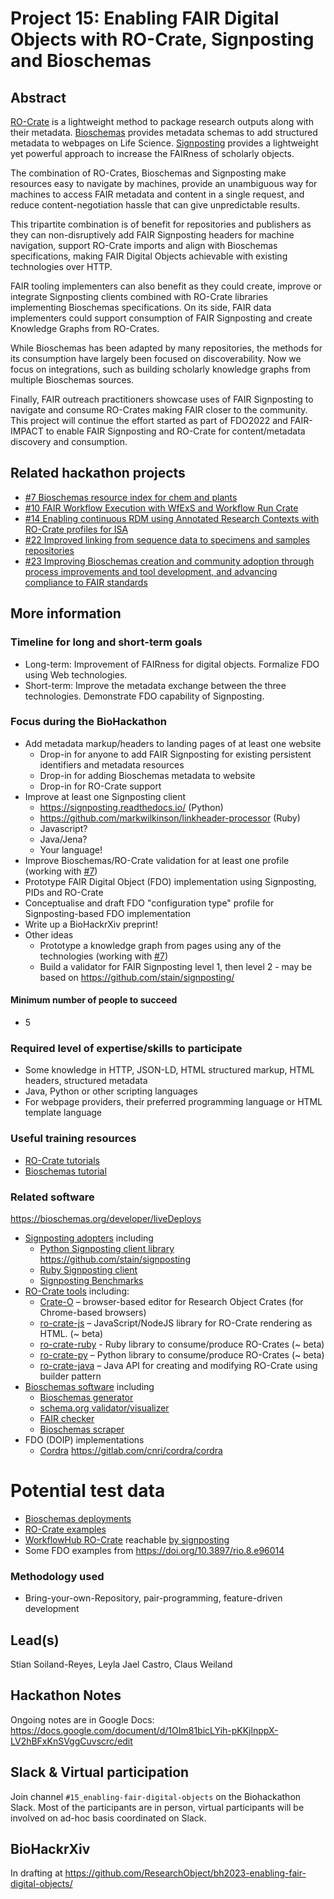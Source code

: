 # Project 15: Enabling FAIR Digital Objects with RO-Crate, Signposting and Bioschemas

## Abstract

[RO-Crate](https://www.researchobject.org/ro-crate/) is a lightweight method to package research outputs along with their metadata. [Bioschemas](https://bioschemas.org/) provides metadata schemas to add structured metadata to webpages on Life Science. [Signposting](https://signposting.org/FAIR/) provides a lightweight yet powerful approach to increase the FAIRness of scholarly objects.

The combination of RO-Crates, Bioschemas and Signposting make resources easy to navigate by machines, provide an unambiguous way for machines to access FAIR metadata and content in a single request, and reduce content-negotiation hassle that can give unpredictable results.

This tripartite combination is of benefit for repositories and publishers as they can non-disruptively add FAIR Signposting headers for machine navigation, support RO-Crate imports and align with Bioschemas specifications, making FAIR Digital Objects achievable with existing technologies over HTTP.

FAIR tooling implementers can also benefit as they could create, improve or integrate Signposting clients combined with RO-Crate libraries implementing Bioschemas specifications. On its side, FAIR data implementers could support consumption of FAIR Signposting and create Knowledge Graphs from RO-Crates.

While Bioschemas has been adapted by many repositories, the methods for its consumption have largely been focused on discoverability. Now we focus on integrations, such as building scholarly knowledge graphs from multiple Bioschemas sources.

Finally, FAIR outreach practitioners showcase uses of FAIR Signposting to navigate and consume RO-Crates making FAIR closer to the community. This project will continue the effort started as part of FDO2022 and FAIR-IMPACT to enable FAIR Signposting and RO-Crate for content/metadata discovery and consumption.


## Related hackathon projects

* [#7 Bioschemas resource index for chem and plants](../7/)
* [#10 FAIR Workflow Execution with WfExS and Workflow Run Crate](../10/)
* [#14 Enabling continuous RDM using Annotated Research Contexts with RO-Crate profiles for ISA](../14/)
* [#22 Improved linking from sequence data to specimens and samples repositories](../22/)
* [#23 Improving Bioschemas creation and community adoption through process improvements and tool development, and advancing compliance to FAIR standards](../23/)

## More information

### Timeline for long and short-term goals
   
* Long-term: Improvement of FAIRness for digital objects. Formalize FDO using Web technologies.
* Short-term: Improve the metadata exchange between the three technologies. Demonstrate FDO capability of Signposting.

### Focus during the BioHackathon

* Add metadata markup/headers to landing pages of at least one website
  - Drop-in for anyone to add FAIR Signposting for existing persistent identifiers and metadata resources
  - Drop-in for adding Bioschemas metadata to website
  - Drop-in for RO-Crate support  
* Improve at least one Signposting client
  - https://signposting.readthedocs.io/ (Python)
  - https://github.com/markwilkinson/linkheader-processor (Ruby)
  - Javascript?
  - Java/Jena?
  - Your language!
* Improve Bioschemas/RO-Crate validation for at least one profile (working with [#7](../17/))
* Prototype FAIR Digital Object (FDO) implementation using Signposting, PIDs and RO-Crate
* Conceptualise and draft FDO "configuration type" profile for Signposting-based FDO implementation
* Write up a BioHackrXiv preprint!
* Other ideas
  -  Prototype a knowledge graph from pages using any of the technologies (working with [#7](../17/))
  -  Build a validator for FAIR Signposting level 1, then level 2 - may be based on https://github.com/stain/signposting/ 


#### Minimum number of people to succeed

* 5

### Required level of expertise/skills to participate

* Some knowledge in HTTP, JSON-LD, HTML structured markup, HTML headers, structured metadata
* Java, Python or other scripting languages
* For webpage providers, their preferred programming language or HTML template language

### Useful training resources

* [RO-Crate tutorials](https://www.researchobject.org/ro-crate/tutorials.html)
* [Bioschemas tutorial](https://bioschemas.org/tutorials/)

### Related software
https://bioschemas.org/developer/liveDeploys
* [Signposting adopters](https://signposting.org/adopters/) including
  - [Python Signposting client library](https://signposting.readthedocs.io/en/latest/readme.html) <https://github.com/stain/signposting>
  - [Ruby Signposting client](https://github.com/markwilkinson/linkheader-processor)
  - [Signposting Benchmarks](https://w3id.org/a2a-fair-metrics/)
* [RO-Crate tools](https://www.researchobject.org/ro-crate/tools/) including:
  - [Crate-O](https://github.com/Language-Research-Technology/crate-o) – browser-based editor for Research Object Crates (for Chrome-based browsers)
  - [ro-crate-js](https://www.npmjs.com/package/ro-crate) – JavaScript/NodeJS library for RO-Crate rendering as HTML. (~ beta)
  - [ro-crate-ruby](https://github.com/fbacall/ro-crate-ruby) - Ruby library to consume/produce RO-Crates (~ beta)
  - [ro-crate-py](https://github.com/researchobject/ro-crate-py) – Python library to consume/produce RO-Crates (~ beta)
  - [ro-crate-java](https://github.com/kit-data-manager/ro-crate-java) – Java API for creating and modifying RO-Crate using builder pattern
* [Bioschemas software](https://bioschemas.org/developer/software) including
  - [Bioschemas generator](http://www.macs.hw.ac.uk/SWeL/BioschemasGenerator/)
  - [schema.org validator/visualizer](https://validator.schema.org/)
  - [FAIR checker](https://fair-checker.france-bioinformatique.fr/)
  - [Bioschemas scraper](https://github.com/HW-SWeL/BMUSE)
* FDO (DOIP) implementations
  - [Cordra](https://www.cordra.org/) <https://gitlab.com/cnri/cordra/cordra>

# Potential test data

* [Bioschemas deployments](https://bioschemas.org/developer/liveDeploys)
* [RO-Crate examples](https://www.researchobject.org/ro-crate/examples.html)
* [WorkflowHub RO-Crate](https://doi.org/10.48546/workflowhub.workflow.549.1) reachable [by signposting](https://signposting.org/adopters/#workflowhub)
* Some FDO examples from <https://doi.org/10.3897/rio.8.e96014>

 
### Methodology used
   
* Bring-your-own-Repository, pair-programming, feature-driven development

## Lead(s)

Stian Soiland-Reyes, Leyla Jael Castro, Claus Weiland

## Hackathon Notes

Ongoing notes are in Google Docs: <https://docs.google.com/document/d/1OIm81bicLYih-pKKjlnppX-LV2hBFxKnSVggCuvscrc/edit>

## Slack & Virtual participation

Join channel `#15_enabling-fair-digital-objects` on the Biohackathon Slack. Most of the participants are in person, virtual participants will be involved on ad-hoc basis coordinated on Slack.

## BioHackrXiv

In drafting at <https://github.com/ResearchObject/bh2023-enabling-fair-digital-objects/>
